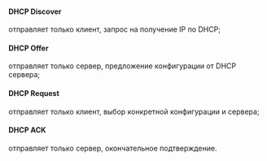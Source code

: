 #### DHCP Discover

отправляет только клиент, запрос на получение IP по DHCP;

#### DHCP Offer

отправляет только сервер, предложение конфигурации от DHCP сервера;

#### DHCP Request

отправляет только клиент, выбор конкретной конфигурации и сервера;

#### DHCP ACK

отправляет только сервер, окончательное подтверждение.